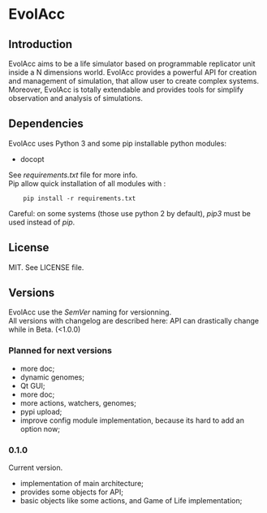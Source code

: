 # EvolAcc

## Introduction 
EvolAcc aims to be a life simulator based on programmable replicator unit inside a N dimensions world.
EvolAcc provides a powerful API for creation and management of simulation, that allow user to create complex systems.
Moreover, EvolAcc is totally extendable and provides tools for simplify observation and analysis of simulations.

## Dependencies
EvolAcc uses Python 3 and some pip installable python modules:
- docopt  

See *requirements.txt* file for more info.  
Pip allow quick installation of all modules with :

        pip install -r requirements.txt

Careful: on some systems (those use python 2 by default), *pip3* must be used instead of *pip*.

## License 
MIT. See LICENSE file.


## Versions
EvolAcc use the *SemVer* naming for versionning.  
All versions with changelog are described here:
API can drastically change while in Beta. (<1.0.0)

### Planned for next versions
- more doc;
- dynamic genomes;
- Qt GUI;
- more doc;
- more actions, watchers, genomes;
- pypi upload;
- improve config module implementation, because its hard to add an option now;

### 0.1.0
Current version. 
- implementation of main architecture;
- provides some objects for API;
- basic objects like some actions, and Game of Life implementation;



